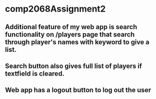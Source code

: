 # comp2068Assignment2
## Additional feature of my web app is search functionality on /players page that search through player's names with keyword to give a list.
## Search button also gives full list of players if textfield is cleared.
## Web app has a logout button to log out the user
